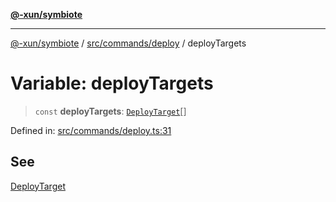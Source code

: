 [**@-xun/symbiote**](../../../../README.md)

***

[@-xun/symbiote](../../../../README.md) / [src/commands/deploy](../README.md) / deployTargets

# Variable: deployTargets

> `const` **deployTargets**: [`DeployTarget`](../enumerations/DeployTarget.md)[]

Defined in: [src/commands/deploy.ts:31](https://github.com/Xunnamius/symbiote/blob/dc192a66d47b6c3a3464852ad43eb71fe137ca73/src/commands/deploy.ts#L31)

## See

[DeployTarget](../enumerations/DeployTarget.md)

